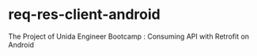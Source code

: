 # req-res-client-android
The Project of Unida Engineer Bootcamp : Consuming API with Retrofit on Android
